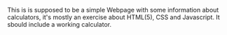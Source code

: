 This is is supposed to be a simple Webpage with some information about calculators,
it's mostly an exercise about HTML(5), CSS and Javascript. It sbould include a working
calculator.